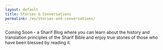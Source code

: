 ```yaml
---
layout: default
title: Stories & Conversations
permalink: /en/stories-and-conversations/
---
```


Coming Soon - a Sharif Blog where you can learn about the history and translation principles of the Sharif Bible and enjoy true stories of those who have been blessed by reading it.